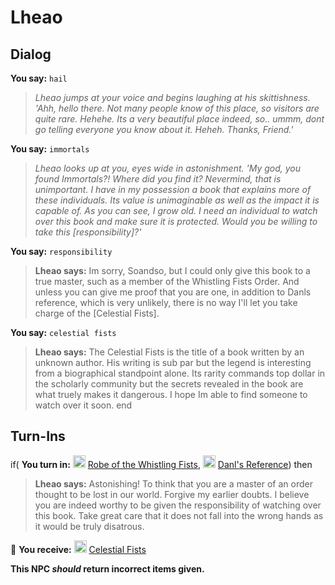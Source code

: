 # Lheao


## Dialog

**You say:** `hail`



>*Lheao jumps at your voice and begins laughing at his skittishness. 'Ahh, hello there. Not many people know of this place, so visitors are quite rare. Hehehe. Its a very beautiful place indeed, so.. ummm, dont go telling everyone you know about it. Heheh. Thanks, Friend.'*

**You say:** `immortals`






>*Lheao looks up at you, eyes wide in astonishment. 'My god, you found Immortals?! Where did you find it? Nevermind, that is unimportant. I have in my possession a book that explains more of these individuals. Its value is unimaginable as well as the impact it is capable of. As you can see, I grow old. I need an individual to watch over this book and make sure it is protected. Would you be willing to take this [responsibility]?'*

**You say:** `responsibility`






>**Lheao says:** Im sorry, Soandso, but I could only give this book to a true master, such as a member of the Whistling Fists Order. And unless you can give me proof that you are one, in addition to Danls reference, which is very unlikely, there is no way I'll let you take charge of the [Celestial Fists].

**You say:** `celestial fists`






>**Lheao says:** The Celestial Fists is the title of a book written by an unknown author. His writing is sub par but the legend is interesting from a biographical standpoint alone. Its rarity commands top dollar in the scholarly community but the secrets revealed in the book are what truely makes it dangerous. I hope Im able to find someone to watch over it soon.
end



## Turn-Ins





if( **You turn in:** <img style="background:url(/static/icons/blank_slot.gif);width:20px;height:20px;" src="/static/icons/item_931.png" alt="" /> <a
                                href="/item/12970" data-url="12970" class="tooltip-link link">Robe of the Whistling Fists</a>, <img style="background:url(/static/icons/blank_slot.gif);width:20px;height:20px;" src="/static/icons/item_1004.png" alt="" /> <a
                                href="/item/1682" data-url="1682" class="tooltip-link link">Danl's Reference</a>) then





>**Lheao says:** Astonishing! To think that you are a master of an order thought to be lost in our world. Forgive my earlier doubts. I believe you are indeed worthy to be given the responsibility of watching over this book. Take great care that it does not fall into the wrong hands as it would be truly disatrous.





 &#127873; **You receive:**  <img style="background:url(/static/icons/blank_slot.gif);width:20px;height:20px;" src="/static/icons/item_865.png" alt="" /> <a
                                href="/item/1683" data-url="1683" class="tooltip-link link">Celestial Fists</a> 

 

**This NPC *should* return incorrect items given.**






